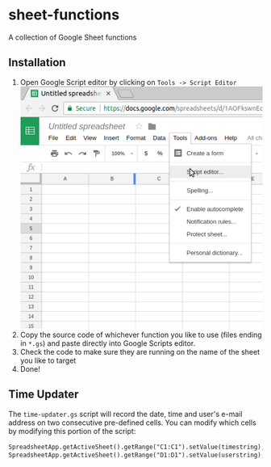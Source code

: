 # sheet-functions
A collection of Google Sheet functions

## Installation
1. Open Google Script editor by clicking on `Tools -> Script Editor`
![Click on Tools -> Script Editor](/img/script_editor.png?raw=true "Script Editor")
2. Copy the source code of whichever function you like to use (files ending in `*.gs`) and paste directly into Google Scripts editor.
3. Check the code to make sure they are running on the name of the sheet you like to target
4. Done!

## Time Updater
The `time-updater.gs` script will record the date, time and user's e-mail address on two consecutive pre-defined cells.  You can modify which cells by modifying this portion of the script:
```
SpreadsheetApp.getActiveSheet().getRange("C1:C1").setValue(timestring);
SpreadsheetApp.getActiveSheet().getRange("D1:D1").setValue(userstring);
```

